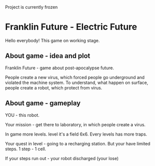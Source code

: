 Project is currently frozen

# Franklin Future - Electric Future
  Hello everybody! This game on working stage.

## About game - idea and plot

  Franklin Future - game about post-apocalypse future. 

  People create a new virus, which forced people go underground and violated the machine system. To understand, what happen on surface, people create a robot, which protect from virus.

## About game - gameplay

  YOU - this robot.

  Your mission - get there to laboratory, in which people create a virus.

  In game more levels. level it's a field 6x6. Every levels has more traps.

  Your quest in level - going to a recharging station. But your have limited steps. 1 step - 1 cell.

  If your steps run out - your robot discharged (your lose)
